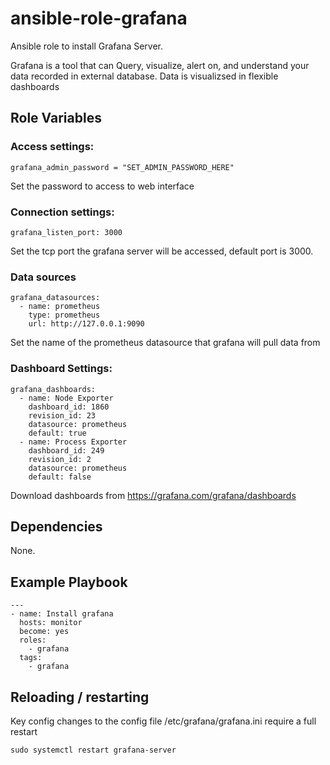 # ansible-role-grafana
Ansible role to install Grafana Server.

Grafana is a tool that can Query, visualize, alert on, and understand your data recorded in external database.   Data is visualizsed in flexible dashboards

## Role Variables

### Access settings:

    grafana_admin_password = "SET_ADMIN_PASSWORD_HERE"

Set the password to access to web interface

### Connection settings:

    grafana_listen_port: 3000

Set the tcp port the grafana server will be accessed, default port is 3000.

### Data sources

    grafana_datasources:
      - name: prometheus
        type: prometheus
        url: http://127.0.0.1:9090


Set the name of the prometheus datasource that grafana will pull data from

### Dashboard Settings:

    grafana_dashboards:
      - name: Node Exporter
        dashboard_id: 1860
        revision_id: 23
        datasource: prometheus
        default: true
      - name: Process Exporter
        dashboard_id: 249
        revision_id: 2
        datasource: prometheus
        default: false

Download dashboards from https://grafana.com/grafana/dashboards

## Dependencies

None.

## Example Playbook

    ---
    - name: Install grafana
      hosts: monitor
      become: yes
      roles:
        - grafana
      tags:
        - grafana

## Reloading / restarting

Key config changes to the config file /etc/grafana/grafana.ini require a full restart

    sudo systemctl restart grafana-server
